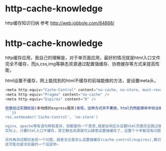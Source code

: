 # http-cache-knowledge
http缓存知识归纳
参考 http://web.jobbole.com/84888/  
# http-cache-knowledge
http缓存应用，我自己的理解是，对于单页面应用，最好的情况就是html入口文件完全不缓存，而js,css,img等静态资源通过配置强缓存、协商缓存等方式来提高性能，

html设置不缓存，网上能找到的html不缓存的前端能做的方法，是设置meta头，
```js
<meta http-equiv="Cache-Control" content="no-cache, no-store, must-revalidate" />
<meta http-equiv="Pragma" content="no-cache" />
<meta http-equiv="Expires" content="0" />

但是经过实践检验(本地搭的express服务)发现，这种方式并不奏效，html仍然能够命中协议缓存(eTag)，返回304，实际奏效的方式是在express配置
```js
res.setHeader('Cache-Control', 'no-store')

nginx、apache等有语句稍有差异，但都是同一个意思,就是在响应头设置html页面完全跳过强缓存跟协商缓存，每次都重新发送一次请求，保证了html页面的新鲜度，
实际上，只要html入口不缓存，其它静态资源就可以肆意设置强缓存了，设置个十年都没有问题，因为只要入口一改(通常是入口指向的静态资源的hash值改变),用户马上就能重新请求与并缓存新的静态资源，再入口不变的情况下，用户下次进入页面都能马上从本地缓存取到所有静态资源。感觉完全没有协商缓存啥事了。虽然还是要两个一起用比较好，感觉协商缓存是针对那些资源名字不变的情况的，但是目前项目webpack打包一般都会用hash，contenthash,像引入的第三方库，修改频率很低，那文件的hash也没有必要改变，这样子即使没有命中强缓存，也能通过last-Modified/Etag等命中协商缓存。。

另外再测试期间发现一个问题，就是无论我怎么设置强缓存(cache-control/expires),都只会命中css,js等静态资源，而html文件都不能命中，都是返回304。。。。
这可能也是浏览器的一个设定吧~
